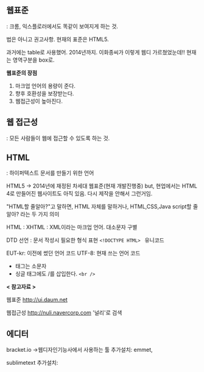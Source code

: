 ## 웹표준

: 크롬, 익스플로러에서도 똑같이 보여지게 하는 것.

법은 아니고 권고사항. 현재의 표준은 HTML5.

과거에는 table로 사용했어. 2014년까지. 이화종씨가 이렇게 웹디 가르쳤었눈데!!
현재는 영역구분을 box로.

**웹표준의 장점**

1. 마크업 언어의 용량이 준다.
2. 향후 호환성을 보장받는다.
3. 웹접근성이 높아진다.



## 웹 접근성

: 모든 사람들이 웹에 접근할 수 있도록 하는 것.



## HTML

: 하이퍼텍스트 문서를 만들기 위한 언어

HTML5 -> 2014년에 재정된 차세대 웹표준(현재 개발진행중)
but, 현업에서는 HTML 4로 만들어진  웹사이트도 아직 있음.  다시 제작을 안해서 그런거임.

"HTML할 줄알아?"고 말하면, HTML 자체를 말하거나, HTML,CSS,Java script할 줄 알아? 라는 두 가지 의미

HTML : 
XHTML : XML이라는 마크업 언어. 대소문자 구별

DTD 선언 : 문서 작성시 필요한 형식 표현 ```<!DOCTYPE HTML> ```
유니코드

EUT-kr: 이전에 썼던 언어 코드
UTF-8: 현재 쓰는 언어 코드

- 태그는 소문자
- 싱글 태그에도 /를 삽입한다. ```<br />```



**< 참고자료 >**

웹표준 http://ui.daum.net

웹접근성 http://nuli.navercorp.com
				'널리'로 검색



## 에디터

bracket.io ->웹디자인기능사에서 사용하는 툴
추가설치: emmet, 

sublimetext
추가설치: 



